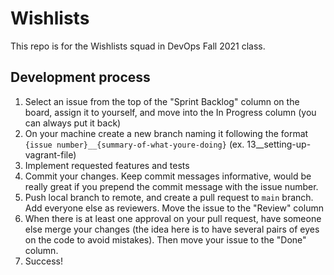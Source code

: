 # Wishlists

This repo is for the Wishlists squad in DevOps Fall 2021 class.

## Development process

1. Select an issue from the top of the "Sprint Backlog" column on the board, assign it to yourself, and move into the In Progress column (you can always put it back)
2. On your machine create a new branch naming it following the format `{issue number}__{summary-of-what-youre-doing}` (ex. 13__setting-up-vagrant-file)
3. Implement requested features and tests
4. Commit your changes. Keep commit messages informative, would be really great if you prepend the commit message with the issue number.
5. Push local branch to remote, and create a pull request to `main` branch. Add everyone else as reviewers. Move the issue to the "Review" column
6. When there is at least one approval on your pull request, have someone else merge your changes (the idea here is to have several pairs of eyes on the code to avoid mistakes). Then move your issue to the "Done" column.
6. Success!
